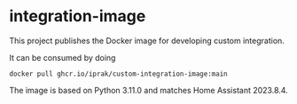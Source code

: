 # integration-image

This project publishes the Docker image for developing custom integration.

It can be consumed by doing

`docker pull ghcr.io/iprak/custom-integration-image:main`

The image is based on Python 3.11.0 and matches Home Assistant 2023.8.4.
